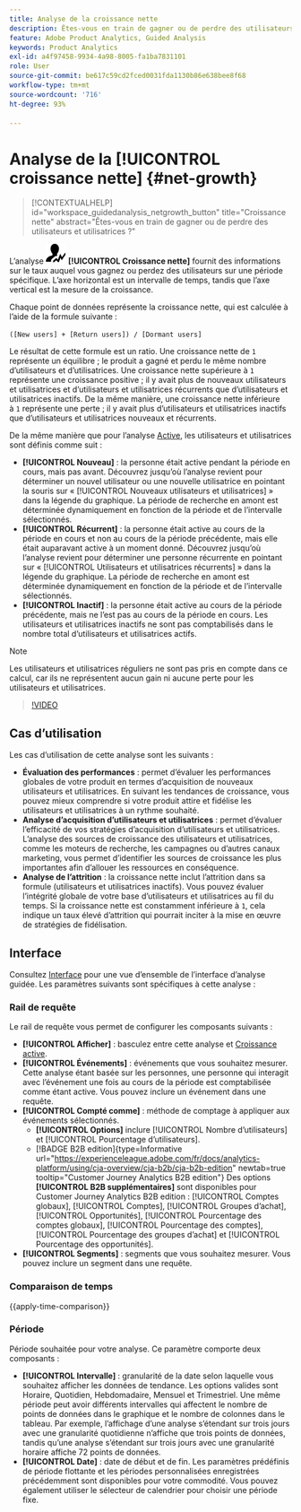 ```yaml
---
title: Analyse de la croissance nette
description: Êtes-vous en train de gagner ou de perdre des utilisateurs et utilisatrices ?
feature: Adobe Product Analytics, Guided Analysis
keywords: Product Analytics
exl-id: a4f97458-9934-4a98-8005-fa1ba7831101
role: User
source-git-commit: be617c59cd2fced0031fda1130b86e638bee8f68
workflow-type: tm+mt
source-wordcount: '716'
ht-degree: 93%

---
```


# Analyse de la [!UICONTROL croissance nette] {#net-growth}

<!-- markdownlint-disable MD034 -->

>[!CONTEXTUALHELP]
>id="workspace_guidedanalysis_netgrowth_button"
>title="Croissance nette"
>abstract="Êtes-vous en train de gagner ou de perdre des utilisateurs et utilisatrices ?"

<!-- markdownlint-enable MD034 -->

L’analyse ![NetGrowth](/help/assets/icons/NetGrowth.svg) **[!UICONTROL Croissance nette]** fournit des informations sur le taux auquel vous gagnez ou perdez des utilisateurs sur une période spécifique. L’axe horizontal est un intervalle de temps, tandis que l’axe vertical est la mesure de la croissance.

Chaque point de données représente la croissance nette, qui est calculée à l’aide de la formule suivante :

`([New users] + [Return users]) / [Dormant users]`

Le résultat de cette formule est un ratio. Une croissance nette de `1` représente un équilibre ; le produit a gagné et perdu le même nombre d’utilisateurs et d’utilisatrices. Une croissance nette supérieure à `1` représente une croissance positive ; il y avait plus de nouveaux utilisateurs et utilisatrices et d’utilisateurs et utilisatrices récurrents que d’utilisateurs et utilisatrices inactifs. De la même manière, une croissance nette inférieure à `1` représente une perte ; il y avait plus d’utilisateurs et utilisatrices inactifs que d’utilisateurs et utilisatrices nouveaux et récurrents.

De la même manière que pour l’analyse [Active](active-growth.md), les utilisateurs et utilisatrices sont définis comme suit :

* **[!UICONTROL Nouveau]** : la personne était active pendant la période en cours, mais pas avant. Découvrez jusqu’où l’analyse revient pour déterminer un nouvel utilisateur ou une nouvelle utilisatrice en pointant la souris sur « [!UICONTROL Nouveaux utilisateurs et utilisatrices] » dans la légende du graphique. La période de recherche en amont est déterminée dynamiquement en fonction de la période et de l’intervalle sélectionnés.
* **[!UICONTROL Récurrent]** : la personne était active au cours de la période en cours et non au cours de la période précédente, mais elle était auparavant active à un moment donné. Découvrez jusqu’où l’analyse revient pour déterminer une personne récurrente en pointant sur « [!UICONTROL Utilisateurs et utilisatrices récurrents] » dans la légende du graphique. La période de recherche en amont est déterminée dynamiquement en fonction de la période et de l’intervalle sélectionnés.
* **[!UICONTROL Inactif]** : la personne était active au cours de la période précédente, mais ne l’est pas au cours de la période en cours. Les utilisateurs et utilisatrices inactifs ne sont pas comptabilisés dans le nombre total d’utilisateurs et utilisatrices actifs.

>[!NOTE]
>
>Les utilisateurs et utilisatrices réguliers ne sont pas pris en compte dans ce calcul, car ils ne représentent aucun gain ni aucune perte pour les utilisateurs et utilisatrices.

>[!VIDEO](https://video.tv.adobe.com/v/3421664/?quality=12&learn=on)


## Cas d’utilisation

Les cas d’utilisation de cette analyse sont les suivants :

* **Évaluation des performances** : permet d’évaluer les performances globales de votre produit en termes d’acquisition de nouveaux utilisateurs et utilisatrices. En suivant les tendances de croissance, vous pouvez mieux comprendre si votre produit attire et fidélise les utilisateurs et utilisatrices à un rythme souhaité.
* **Analyse d’acquisition d’utilisateurs et utilisatrices** : permet d’évaluer l’efficacité de vos stratégies d’acquisition d’utilisateurs et utilisatrices. L’analyse des sources de croissance des utilisateurs et utilisatrices, comme les moteurs de recherche, les campagnes ou d’autres canaux marketing, vous permet d’identifier les sources de croissance les plus importantes afin d’allouer les ressources en conséquence.
* **Analyse de l’attrition** : la croissance nette inclut l’attrition dans sa formule (utilisateurs et utilisatrices inactifs). Vous pouvez évaluer l’intégrité globale de votre base d’utilisateurs et utilisatrices au fil du temps. Si la croissance nette est constamment inférieure à `1`, cela indique un taux élevé d’attrition qui pourrait inciter à la mise en œuvre de stratégies de fidélisation.

## Interface

Consultez [Interface](../overview.md#interface) pour une vue d’ensemble de l’interface d’analyse guidée. Les paramètres suivants sont spécifiques à cette analyse :

### Rail de requête

Le rail de requête vous permet de configurer les composants suivants :

* **[!UICONTROL Afficher]** : basculez entre cette analyse et [Croissance active](active-growth.md).
* **[!UICONTROL Événements]** : événements que vous souhaitez mesurer. Cette analyse étant basée sur les personnes, une personne qui interagit avec l’événement une fois au cours de la période est comptabilisée comme étant active. Vous pouvez inclure un événement dans une requête.
* **[!UICONTROL Compté comme]** : méthode de comptage à appliquer aux événements sélectionnés. <ul><li>**[!UICONTROL Options]** inclure [!UICONTROL Nombre d’utilisateurs] et [!UICONTROL Pourcentage d’utilisateurs].</li><li>[!BADGE B2B edition]{type=Informative url="https://experienceleague.adobe.com/fr/docs/analytics-platform/using/cja-overview/cja-b2b/cja-b2b-edition" newtab=true tooltip="Customer Journey Analytics B2B edition"} Des options **[!UICONTROL B2B supplémentaires]** sont disponibles pour Customer Journey Analytics B2B edition : [!UICONTROL Comptes globaux], [!UICONTROL Comptes], [!UICONTROL Groupes d’achat], [!UICONTROL Opportunités], [!UICONTROL Pourcentage des comptes globaux], [!UICONTROL Pourcentage des comptes], [!UICONTROL Pourcentage des groupes d’achat] et [!UICONTROL Pourcentage des opportunités].</li></ul>
* **[!UICONTROL Segments]** : segments que vous souhaitez mesurer. Vous pouvez inclure un segment dans une requête.

### Comparaison de temps

{{apply-time-comparison}}

### Période

Période souhaitée pour votre analyse. Ce paramètre comporte deux composants :

* **[!UICONTROL Intervalle]** : granularité de la date selon laquelle vous souhaitez afficher les données de tendance. Les options valides sont Horaire, Quotidien, Hebdomadaire, Mensuel et Trimestriel. Une même période peut avoir différents intervalles qui affectent le nombre de points de données dans le graphique et le nombre de colonnes dans le tableau. Par exemple, l’affichage d’une analyse s’étendant sur trois jours avec une granularité quotidienne n’affiche que trois points de données, tandis qu’une analyse s’étendant sur trois jours avec une granularité horaire affiche 72 points de données.
* **[!UICONTROL Date]** : date de début et de fin. Les paramètres prédéfinis de période flottante et les périodes personnalisées enregistrées précédemment sont disponibles pour votre commodité. Vous pouvez également utiliser le sélecteur de calendrier pour choisir une période fixe.

<!-- 
## Example

See below for an example of the analysis.

![Net growth compare](../assets/net-growth-compare.png)

-->
